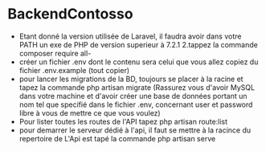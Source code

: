 # BackendContosso
- Etant donné la version utilisée de Laravel, il faudra avoir dans votre PATH un exe de PHP de version superieur à 7.2.1 2.tappez la commande composer require all- 
- créer un fichier .env dont le contenu sera celui que vous allez copiez du fichier .env.example (tout copier)
- pour lancer les migrations de la BD, toujours se placer à la racine et tapez la commande php artisan migrate (Rassurez vous d'avoir MySQL dans votre machine et d'avoir créer une base de données portant un nom tel que specifié dans le fichier .env, concernant user et password libre à vous de mettre ce que vous voulez)
- Pour lister toutes les routes de l'API tapez php artisan route:list
- pour demarrer le serveur dédié à l'api, il faut se mettre à la racince du repertoire de L'Api est tapé la commande php artisan serve
